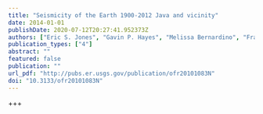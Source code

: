 ```yaml
---
title: "Seismicity of the Earth 1900-2012 Java and vicinity"
date: 2014-01-01
publishDate: 2020-07-12T20:27:41.952373Z
authors: ["Eric S. Jones", "Gavin P. Hayes", "Melissa Bernardino", "Fransiska K. Dannemann", "Kevin P. Furlong", "Harley M. Benz", "Antonio Villaseñor"]
publication_types: ["4"]
abstract: ""
featured: false
publication: ""
url_pdf: "http://pubs.er.usgs.gov/publication/ofr20101083N"
doi: "10.3133/ofr20101083N"
---
```

+++
